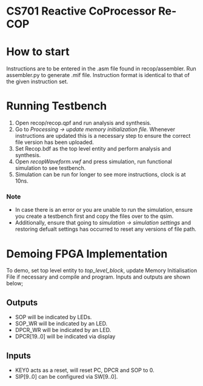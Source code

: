# CS701 Reactive CoProcessor Re-COP
# How to start
Instructions are to be entered in the .asm file found in recop/assembler. Run assembler.py to generate .mif file. Instruction format is identical to that of the given instruction set.

# Running Testbench
1. Open recop/recop.qpf and run analysis and synthesis. 
2. Go to _Processing -> update memory initialization file._ Whenever instructions are updated this is a necessary step to ensure the correct file version has been uploaded.
3. Set Recop.bdf as the top level entity and perform analysis and synthesis. 
4. Open _recopWaveform.vwf_ and press simulation, run functional simulation to see testbench. 
5. Simulation can be run for longer to see more instructions, clock is at 10ns.


### Note
* In case there is an error or you are unable to run the simulation, ensure you create a testbench first and copy the files over to the qsim.
* Additionally, ensure that going to _simulation -> simulation settings_ and restoring defualt settings has occurred to reset any versions of file path.

# Demoing FPGA Implementation
To demo, set top level entity to _top_level_block_, update Memory Initialisation File if necessary and compile and program. Inputs and outputs are shown below; 

## Outputs
- SOP will be indicated by LEDs. 
- SOP_WR will be indicated by an LED.
- DPCR_WR will be indicated by an LED.
- DPCR[19..0] will be indicated via display

## Inputs
- KEY0 acts as a reset, will reset PC, DPCR and SOP to 0.
- SIP[9..0] can be configured via SW[9..0].

